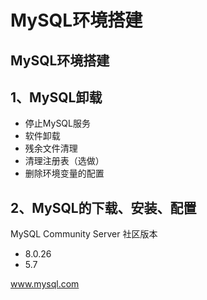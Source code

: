 # MySQL环境搭建

## MySQL环境搭建

## 1、MySQL卸载

* 停止MySQL服务
* 软件卸载
* 残余文件清理
* 清理注册表（选做）
* 删除环境变量的配置



## 2、MySQL的下载、安装、配置

MySQL Community Server 社区版本

* 8.0.26    
* 5.7

www.mysql.com

